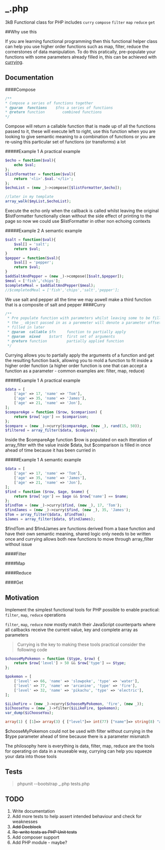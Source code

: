 # _.php
3kB Functional class for PHP includes 
`curry`
`compose`
`filter`
`map`
`reduce`
`get`


##Why use this

If you are learning functional programming then this functional helper class can help you use higher order functions such as map, filter, reduce the cornerstones of data manipulation. To do this pratically, pre-populate your functions with some parameters already filled in, this can be achieved with [currying](#curry).


## Documentation


####Compose 
```php
/**
* Compose a series of functions together
* @param  functions    $fns a series of functions
* @return function        combined functions
*/
```

Compose will return a callable function that is made up of all the functions passed to it, these will execute left to right, use this function when you are looking to give semantic meaning to a combination of functions or you are re-using this particular set of functions (or transforms) a lot

#####Example 1
A practical example 
```php
$echo = function($val){
    echo $val;
};
$listFormatter = function($val){
    return '<li>'.$val.'</li>';
};
$echoList = (new _)->compose([$listFormatter,$echo]);

//later in my template
array_walk($myList,$echoList); 
```
Execute the echo only when the callback is called whilst leaving the original $listFormatter functionally clean without the side effect of printing to the page so now we could use $listFormatter in other non echoing contexts 

#####Example 2 
A semantic example 
```php
$salt = function($val){
    $val[] = 'salt';
    return $val;
}
$pepper = function($val){
    $val[] = 'pepper';
    return $val;
}
$addSaltAndPepper = (new _)->compose([$salt,$pepper]);
$meal = ['fish','chips'];
$completeMeal = $addSaltAndPepper($meal);
//$completedMeal = ['fish','chips','salt','pepper'];
```
We use salt and pepper all the time we may aswell make a third function that is a composite of salt and pepper
####Curry
```php
/**
 * Pre populate function with parameters whilst leaving some to be filled in later
 * the _ object passed in as a paremeter will denote a parameter offset that can be
 * filled in later
 * @param  callable $fn     function to partially apply
 * @param  mixed    $start  first set of arguments
 * @return function         partially applied function
 */
```
Currying allows you to partially apply the arguments of a function and get the resulting function back, allowing you to mold a function to fit inside a higher order function (a higher order function is one that can accept a function as a parameter - common examples are: filter, map, reduce)

#####Example 1
A practical example 
```php
$data = [
	['age' => 17, 'name' => 'Tom'],
	['age' => 35, 'name' => 'James'],
	['age' => 21, 'name' => 'Jon'],
];
$compareAge = function ($row, $comparison) {
	return $row['age'] == $comparison;
};
$compare = (new _)->curry($compareAge, (new _), rand(15, 50));
$filtered = array_filter($data, $compare);
```
Inside the $compareAge function $row is populated on each itteration of array_filter with the value inside $data, but $comparison is filled in once ahead of time because it has been curried in

#####Example 1
A semantic example
```php
$data = [
	['age' => 17, 'name' => 'Tom'],
	['age' => 35, 'name' => 'James'],
	['age' => 21, 'name' => 'Jon'],
];
$find = function ($row, $age, $name) {
	return $row['age'] == $age && $row['name'] == $name;
};
$findTom = (new _)->curry($find, (new _), 17, 'Tom');
$findJames = (new _)->curry($find, (new _), 35, 'James');
$Tom = array_filter($data, $findTom);
$James = array_filter($data, $findJames);
```
$findTom and $findJames are functions derived from a base function and have their own semantic meaning, shared logic 
only needs to be written once and currying allows both new functions to move through array_filter without issue

####Filter

####Map

####Reduce

####Get

## Motivation

Implement the simplest functional tools for PHP possible to enable practical: 
`filter`, `map`, `reduce` operations

`filter`, `map`, `reduce` now mostly match their JavaScript counterparts where all callbacks receive the current value, key and complete array as parameters


>Currying is the key to making these tools practical consider the following code 

```php
$chooseMyPokemon = function ($type, $row) {
    return $row['level'] > 50 && $row['type'] == $type;
};

$pokemon = [
    ['level' => 66, 'name' => 'slowpoke', 'type' => 'water'],
    ['level' => 77, 'name' => 'arcanine', 'type' => 'fire'],
    ['level' => 32, 'name' => 'pikachu', 'type' => 'electric'],
];

$iLikeFire = (new _)->curry($chooseMyPokemon, 'fire', (new _));
$iChooseYou = (new _)->filter($iLikeFire, $pokemon);
var_dump($iChooseYou);

array(1) { [1]=> array(3) { ["level"]=> int(77) ["name"]=> string(8) "arcanine" ["type"]=> string(4) "fire" } }
```
    
  $chooseMyPokemon could not be used with filter without currying in the $type parameter ahead of time because there is a parameter mismatch
  
  The philosophy here is everything is data, filter, map, reduce are the tools for operating on data in a reuseable way, currying can help you squeeze your data into those tools
  
  
## Tests
>phpunit --bootstrap _.php tests.php

## TODO

1. Write documentation 
2. Add more tests to help assert intended behaviour and check for weaknesses
3. ~~Add Docblock~~ 
4. ~~Re-write tests as PHP Unit tests~~  
5. Add composer support 
6. Add PHP module - maybe?
